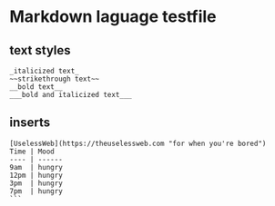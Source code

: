 Markdown laguage testfile
=========
text styles
----------
	_italicized text_
	~~strikethrough text~~
	__bold text__
	___bold and italicized text___
## inserts ##
	[UselessWeb](https://theuselessweb.com "for when you're bored")
	Time | Mood
	---- | ------
	9am  | hungry
	12pm | hungry
	3pm  | hungry
	7pm  | hungry
	```
